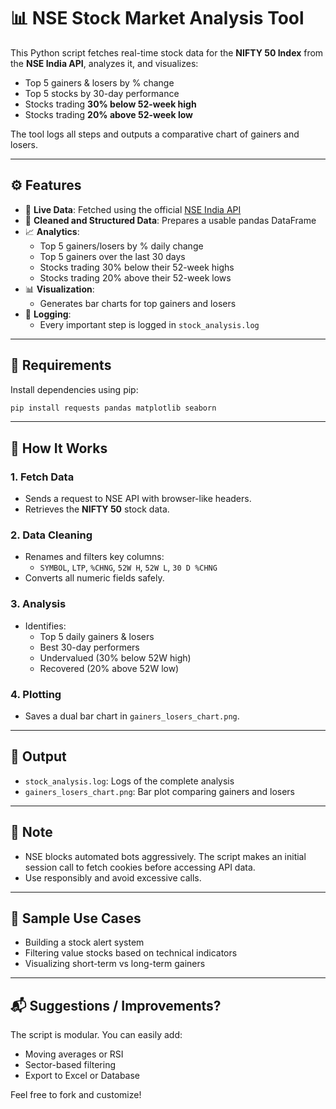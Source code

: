 # 📊 NSE Stock Market Analysis Tool

This Python script fetches real-time stock data for the **NIFTY 50 Index** from the **NSE India API**, analyzes it, and visualizes:

- Top 5 gainers & losers by % change  
- Top 5 stocks by 30-day performance  
- Stocks trading **30% below 52-week high**  
- Stocks trading **20% above 52-week low**

The tool logs all steps and outputs a comparative chart of gainers and losers.

---

## ⚙️ Features

- 🔁 **Live Data**: Fetched using the official [NSE India API](https://www.nseindia.com)
- 🧼 **Cleaned and Structured Data**: Prepares a usable pandas DataFrame
- 📈 **Analytics**:
  - Top 5 gainers/losers by % daily change
  - Top 5 gainers over the last 30 days
  - Stocks trading 30% below their 52-week highs
  - Stocks trading 20% above their 52-week lows
- 📊 **Visualization**:
  - Generates bar charts for top gainers and losers
- 📜 **Logging**:
  - Every important step is logged in `stock_analysis.log`

---

## 🐍 Requirements

Install dependencies using pip:

```bash
pip install requests pandas matplotlib seaborn
```

---

## 🚀 How It Works

### 1. **Fetch Data**
- Sends a request to NSE API with browser-like headers.
- Retrieves the **NIFTY 50** stock data.

### 2. **Data Cleaning**
- Renames and filters key columns:
  - `SYMBOL`, `LTP`, `%CHNG`, `52W H`, `52W L`, `30 D %CHNG`
- Converts all numeric fields safely.

### 3. **Analysis**
- Identifies:
  - Top 5 daily gainers & losers
  - Best 30-day performers
  - Undervalued (30% below 52W high)
  - Recovered (20% above 52W low)

### 4. **Plotting**
- Saves a dual bar chart in `gainers_losers_chart.png`.

---

## 📂 Output

- `stock_analysis.log`: Logs of the complete analysis
- `gainers_losers_chart.png`: Bar plot comparing gainers and losers

---

## 📌 Note

- NSE blocks automated bots aggressively. The script makes an initial session call to fetch cookies before accessing API data.
- Use responsibly and avoid excessive calls.

---

## 🧠 Sample Use Cases

- Building a stock alert system
- Filtering value stocks based on technical indicators
- Visualizing short-term vs long-term gainers

---

## 📬 Suggestions / Improvements?

The script is modular. You can easily add:
- Moving averages or RSI
- Sector-based filtering
- Export to Excel or Database

Feel free to fork and customize!
